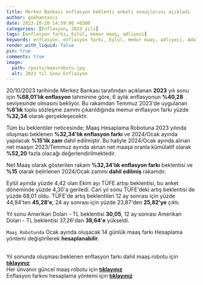 ```yaml
---
title: Merkez Bankası enflasyon beklenti anketi sonuçlarını açıkladı
author: gokhantasci
date: 2023-10-20 14:59:00 +0300
categories: [Enflasyon, 2023 yılı]
tags: [enflasyon farkı, Eylül, memur maaş, adliyeci]
keywords: enflasyon, enflasyon farkı, Eylül, memur maaş, adliyeci, Adalet Bakanlığı
render_with_liquid: false
pin: true
comments: true
image:
  path: /posts/maasrobotu.jpg
  alt: 2023 Yıl Sonu Enflasyon
---
```


20/10/2023 tarihinde Merkez Bankası tarafından açıklanan **2023** yılı sonu için **%68,01'lık enflasyon** tahminine göre, 6 aylık enflasyonun **%40,28** seviyesinde olmasını bekliyor. Bu rakamdan Temmuz 2023'de uygulanan **%6'lık** toplu sözleşme zammı çıkarıldığında memur enflasyon farkı yüzde **%32,34** olarak gerçekleşecektir.

Tüm bu beklentiler neticesinde; Maaş Hesaplama Robotuna 2023 yılında oluşması beklenen **%32,34'lık enflasyon farkı** ve 2024/Ocak ayında yapılacak **%15'lik zam** dahil edilmiştir. Bu haliyle 2024/Ocak ayında alınan net maaşın 2023/Temmuz ayında alınan net maaşa oranla kümülatif olarak **%52,20** fazla olacağı değerlendirilmektedir.

Net Maaş olarak gösterilen rakam **%32,34'lık enflasyon farkı** beklentisi ve **%15** olarak belirlenen 2024/Ocak zammı **dahil edilmiş** rakamdır.

Eylül ayında yüzde 4,42 olan Ekim ayı TÜFE artışı beklentisi, bu anket döneminde yüzde 4,30'a geriledi. Cari yıl sonu TÜFE'deki artış beklentisi de yüzde 68,01 oldu.
TÜFE'de artış beklentileri 12 ay sonrası için yüzde 44,94'ten **45,28'e**, 24 ay sonrası için yüzde 23,87'den **25,82'ye** çıktı.

Yıl sonu Amerikan Doları - TL beklentisi **30,05**, 12 ay sonrası Amerikan Doları - TL beklentisi 37,26'dan **38,64'e** yükseldi.

<code class="highlighter-rouge">Maaş Robotunda</code> Ocak ayında oluşacak 14 günlük maaş farkı Hesaplama yöntemi değiştirilerek **hesaplanabilir**.


<br>Yıl sonunda oluşması beklenen enflasyon farkı dahil maaş robotu için [**tıklayınız**](https://adliyeci.com.tr/maasyeni/) 
<br>Her ünvanın güncel maaş robotu için [**tıklayınız**](https://adliyeci.com.tr/maas/) 
<br>Enflasyon farkını hesaplama yöntemi için [**tıklayınız**](https://adliyeci.com.tr/enflasyonfarki/) 